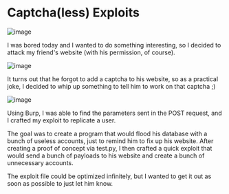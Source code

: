 # Captcha(less) Exploits



![image](https://user-images.githubusercontent.com/24576987/29299973-68f8e25c-8140-11e7-9e1f-b6a93d890b54.png)

I was bored today and I wanted to do something interesting, so I decided to attack my friend's website (with his permission, of course).



![image](https://user-images.githubusercontent.com/24576987/29300024-cd7c76c6-8140-11e7-9e94-97253697ea54.png)

It turns out that he forgot to add a captcha to his website, so as a practical joke, I decided to whip up something to tell him to work on that captcha ;)

![image](https://user-images.githubusercontent.com/24576987/29300167-d9618552-8141-11e7-8051-3e11f386a85a.png)

Using Burp, I was able to find the parameters sent in the POST request, and I crafted my exploit to replicate a user.

The goal was to create a program that would flood his database with a bunch of useless accounts, just to remind him to fix up his website. After creating a proof of concept via test.py, I then crafted a quick exploit that would send a bunch of payloads to his website and create a bunch of unnecessary accounts.

The exploit file could be optimized infinitely, but I wanted to get it out as soon as possible to just let him know.
